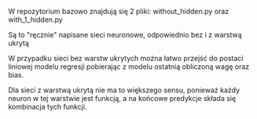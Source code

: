 W repozytorium bazowo znajdują się 2 pliki: without_hidden.py oraz with_1_hidden.py  
	
Są to "ręcznie" napisane sieci neuronowe, odpowiednio bez i z warstwą ukrytą

W przypadku sieci bez warstw ukrytych można łatwo przejść do postaci liniowej modelu regresji pobierając z modelu ostatnią obliczoną wagę oraz bias.

Dla sieci z warstwą ukrytą nie ma to większego sensu, ponieważ każdy neuron w tej warstwie jest funkcją, a na końcowe predykcje składa się kombinacja tych funkcji.

